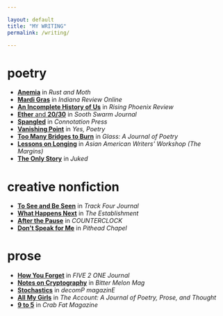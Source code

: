 ```yaml
---

layout: default
title: "MY WRITING"
permalink: /writing/

---
```


# poetry

* [**Anemia**](https://rustandmoth.com/work/anemia/) in *Rust and Moth*
* [**Mardi Gras**](https://indianareview.org/2018/04/ir-online-poetry-mardi-gras-by-emily-yin/) in *Indiana Review Online*
* [**An Incomplete History of Us**](https://therisingphoenixreview.com/2018/06/16/an-incomplete-history-of-us-by-emily-yin/?fbclid=IwAR1y-jlROdPOsMDPRBSiuJqAIlTrNVF6qEkCSzIvys9tGAGF-_5KHvS6sy8) in *Rising Phoenix Review*
* [**Ether** and **20/30**](https://www.soothswarmjournal.com/copy-of-issue-iv-template-12?fbclid=IwAR11ccGtb2wZnOiTmbHtXs64UD14bNXAUUW8jXPM7WREJQVdrJpEgmJgCZc) in *Sooth Swarm Journal*
* [**Spangled**](https://connotationpress.com/poetry/3327-emily-yin-poetry?fbclid=IwAR2HzTiW7e7fddK6tWgVvwR70_IXPvKOjgu8aTPwKdCITg4kldvEn01kLxY) in *Connotation Press*
* [**Vanishing Point**](https://www.yespoetry.com/news/emily-yin?fbclid=IwAR2KxsjRSNAnT1KUUa2RzBg59e65NfcK55bwef-aw5OJuHjSDkajOxHfVcs) in *Yes, Poetry*
* [**Too Many Bridges to Burn**](http://www.glass-poetry.com/journal/2019/october/yin-too.html?fbclid=IwAR1_C-YG5jD5YPIs8DWW1_mL3v9WuUhE_JDISMsVwSI9L8aZuPN1OxZKmrY) in *Glass: A Journal of Poetry*
* [**Lessons on Longing**]() in *Asian American Writers' Workshop (The Margins)*
* [**The Only Story**](http://www.juked.com/2020/06/emily-yin-the-only-story.asp) in *Juked*

# creative nonfiction

* [**To See and Be Seen**](http://www.trackfourjournal.com/emily-yin--to-see-and-be-seen.html) in *Track Four Journal*
* [**What Happens Next**](https://theestablishment.co/what-happens-next-when-the-specters-of-mental-and-physical-illness-collide/?fbclid=IwAR1RbhnpUm7i0QuISwkiHIJmCEL8UfOPeV9711tLE3aLgFRUOvOD8xCTgEE) in *The Establishment*
* [**After the Pause**](https://counterclock.org/emily-yin?fbclid=IwAR0LjEZw0EQHYunp5G4cnly98-m8LYx3XWnA-TEqKvmDc3tJymu0LjrPyTk) in *COUNTERCLOCK*
* [**Don't Speak for Me**](https://pitheadchapel.com/dont-speak-for-me/?fbclid=IwAR1HUHvPU81VvKCxmyA7071XwUJBOy2djdArFCKE2tG8eXyiitA2E2AIuLg) in *Pithead Chapel*

# prose

* [**How You Forget**](http://five2onemagazine.com/how-you-forgot-by-emily-yin/?fbclid=IwAR0VfcUcIk1xHh4tOCGFCxiII1xfkDpAznmFnWzAHu6eddCoLzmfI8BvLSI) in *FIVE 2 ONE Journal*
* [**Notes on Cryptography**](https://bittermelonmag.com/emily-yin) in *Bitter Melon Mag*
* [**Stochastics**](http://www.decompmagazine.com/stochastics.htm?fbclid=IwAR2JPIjk0lUgil7JpdsIiisUBRCDQGpKZPdb8Z2st_miWm-VmVIPg5R7Q6s) in *decomP magazinE*
* [**All My Girls**](http://theaccountmagazine.com/article/yin-19?fbclid=IwAR0SPMlQEYN8snh2aXCuvF8U81wJCuEQEWby01wZYN924yGAAgWrqMRSse0) in *The Account: A Journal of Poetry, Prose, and Thought*
* [**9 to 5**](https://www.crabfatmagazine.com/article/emily-yin/?fbclid=IwAR0tsVXQXE2LglF-zcqf3FjnSptse6JYUA_9jeutt2j6rONYSjCNDJuz9po) in *Crab Fat Magazine*

